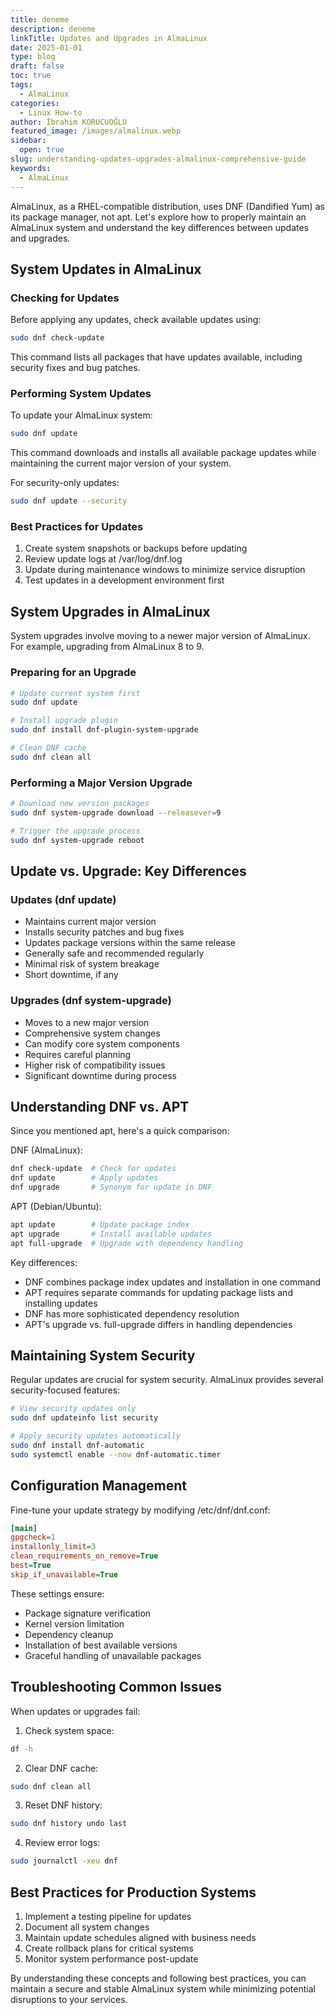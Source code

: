 ```yaml
---
title: deneme
description: deneme
linkTitle: Updates and Upgrades in AlmaLinux
date: 2025-01-01
type: blog
draft: false
toc: true
tags:
  - AlmaLinux
categories:
  - Linux How-to
author: İbrahim KORUCUOĞLU
featured_image: /images/almalinux.webp
sidebar:
  open: true
slug: understanding-updates-upgrades-almalinux-comprehensive-guide
keywords:
  - AlmaLinux
---
```

AlmaLinux, as a RHEL-compatible distribution, uses DNF (Dandified Yum) as its package manager, not apt. Let's explore how to properly maintain an AlmaLinux system and understand the key differences between updates and upgrades.

## System Updates in AlmaLinux

### Checking for Updates

Before applying any updates, check available updates using:

```bash
sudo dnf check-update
```

This command lists all packages that have updates available, including security fixes and bug patches.

### Performing System Updates

To update your AlmaLinux system:

```bash
sudo dnf update
```

This command downloads and installs all available package updates while maintaining the current major version of your system.

For security-only updates:

```bash
sudo dnf update --security
```

### Best Practices for Updates

1. Create system snapshots or backups before updating
2. Review update logs at /var/log/dnf.log
3. Update during maintenance windows to minimize service disruption
4. Test updates in a development environment first

## System Upgrades in AlmaLinux

System upgrades involve moving to a newer major version of AlmaLinux. For example, upgrading from AlmaLinux 8 to 9.

### Preparing for an Upgrade

```bash
# Update current system first
sudo dnf update

# Install upgrade plugin
sudo dnf install dnf-plugin-system-upgrade

# Clean DNF cache
sudo dnf clean all
```

### Performing a Major Version Upgrade

```bash
# Download new version packages
sudo dnf system-upgrade download --releasever=9

# Trigger the upgrade process
sudo dnf system-upgrade reboot
```

## Update vs. Upgrade: Key Differences

### Updates (dnf update)

- Maintains current major version
- Installs security patches and bug fixes
- Updates package versions within the same release
- Generally safe and recommended regularly
- Minimal risk of system breakage
- Short downtime, if any

### Upgrades (dnf system-upgrade)

- Moves to a new major version
- Comprehensive system changes
- Can modify core system components
- Requires careful planning
- Higher risk of compatibility issues
- Significant downtime during process

## Understanding DNF vs. APT

Since you mentioned apt, here's a quick comparison:

DNF (AlmaLinux):

```bash
dnf check-update  # Check for updates
dnf update        # Apply updates
dnf upgrade       # Synonym for update in DNF
```

APT (Debian/Ubuntu):

```bash
apt update        # Update package index
apt upgrade       # Install available updates
apt full-upgrade  # Upgrade with dependency handling
```

Key differences:

- DNF combines package index updates and installation in one command
- APT requires separate commands for updating package lists and installing updates
- DNF has more sophisticated dependency resolution
- APT's upgrade vs. full-upgrade differs in handling dependencies

## Maintaining System Security

Regular updates are crucial for system security. AlmaLinux provides several security-focused features:

```bash
# View security updates only
sudo dnf updateinfo list security

# Apply security updates automatically
sudo dnf install dnf-automatic
sudo systemctl enable --now dnf-automatic.timer
```

## Configuration Management

Fine-tune your update strategy by modifying /etc/dnf/dnf.conf:

```ini
[main]
gpgcheck=1
installonly_limit=3
clean_requirements_on_remove=True
best=True
skip_if_unavailable=True
```

These settings ensure:

- Package signature verification
- Kernel version limitation
- Dependency cleanup
- Installation of best available versions
- Graceful handling of unavailable packages

## Troubleshooting Common Issues

When updates or upgrades fail:

1. Check system space:

```bash
df -h
```

2. Clear DNF cache:

```bash
sudo dnf clean all
```

3. Reset DNF history:

```bash
sudo dnf history undo last
```

4. Review error logs:

```bash
sudo journalctl -xeu dnf
```

## Best Practices for Production Systems

1. Implement a testing pipeline for updates
2. Document all system changes
3. Maintain update schedules aligned with business needs
4. Create rollback plans for critical systems
5. Monitor system performance post-update

By understanding these concepts and following best practices, you can maintain a secure and stable AlmaLinux system while minimizing potential disruptions to your services.

